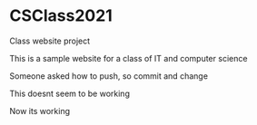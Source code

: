# CSClass2021
 Class website project

This is a sample website for a class of IT and computer science

Someone asked how to push, so commit and change

This doesnt seem to be working

Now its working

